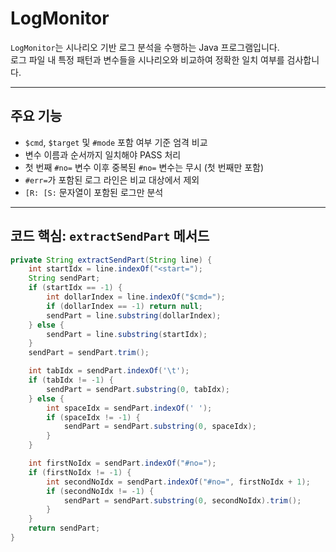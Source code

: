 # LogMonitor

`LogMonitor`는 시나리오 기반 로그 분석을 수행하는 Java 프로그램입니다.  
로그 파일 내 특정 패턴과 변수들을 시나리오와 비교하여 정확한 일치 여부를 검사합니다.

---

## 주요 기능

- `$cmd`, `$target` 및 `#mode` 포함 여부 기준 엄격 비교
- 변수 이름과 순서까지 일치해야 PASS 처리
- 첫 번째 `#no=` 변수 이후 중복된 `#no=` 변수는 무시 (첫 번째만 포함)
- `#err=`가 포함된 로그 라인은 비교 대상에서 제외
- `[R: [S:` 문자열이 포함된 로그만 분석

---

## 코드 핵심: `extractSendPart` 메서드

```java
private String extractSendPart(String line) {
    int startIdx = line.indexOf("<start=");
    String sendPart;
    if (startIdx == -1) {
        int dollarIndex = line.indexOf("$cmd=");
        if (dollarIndex == -1) return null;
        sendPart = line.substring(dollarIndex);
    } else {
        sendPart = line.substring(startIdx);
    }
    sendPart = sendPart.trim();

    int tabIdx = sendPart.indexOf('\t');
    if (tabIdx != -1) {
        sendPart = sendPart.substring(0, tabIdx);
    } else {
        int spaceIdx = sendPart.indexOf(' ');
        if (spaceIdx != -1) {
            sendPart = sendPart.substring(0, spaceIdx);
        }
    }

    int firstNoIdx = sendPart.indexOf("#no=");
    if (firstNoIdx != -1) {
        int secondNoIdx = sendPart.indexOf("#no=", firstNoIdx + 1);
        if (secondNoIdx != -1) {
            sendPart = sendPart.substring(0, secondNoIdx).trim();
        }
    }
    return sendPart;
}

